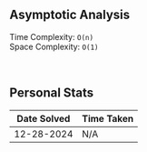 ## Asymptotic Analysis  
Time Complexity: `O(n)`  
Space Complexity: `O(1)`  


&nbsp;  


## Personal Stats
| Date Solved | Time Taken |
| ----------- | ---------- |
| 12-28-2024  | N/A |  
